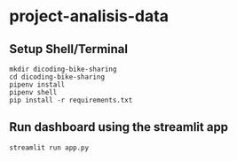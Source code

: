 # project-analisis-data
 
## Setup Shell/Terminal
```
mkdir dicoding-bike-sharing
cd dicoding-bike-sharing
pipenv install
pipenv shell
pip install -r requirements.txt
```

## Run dashboard using the streamlit app
```
streamlit run app.py
```
